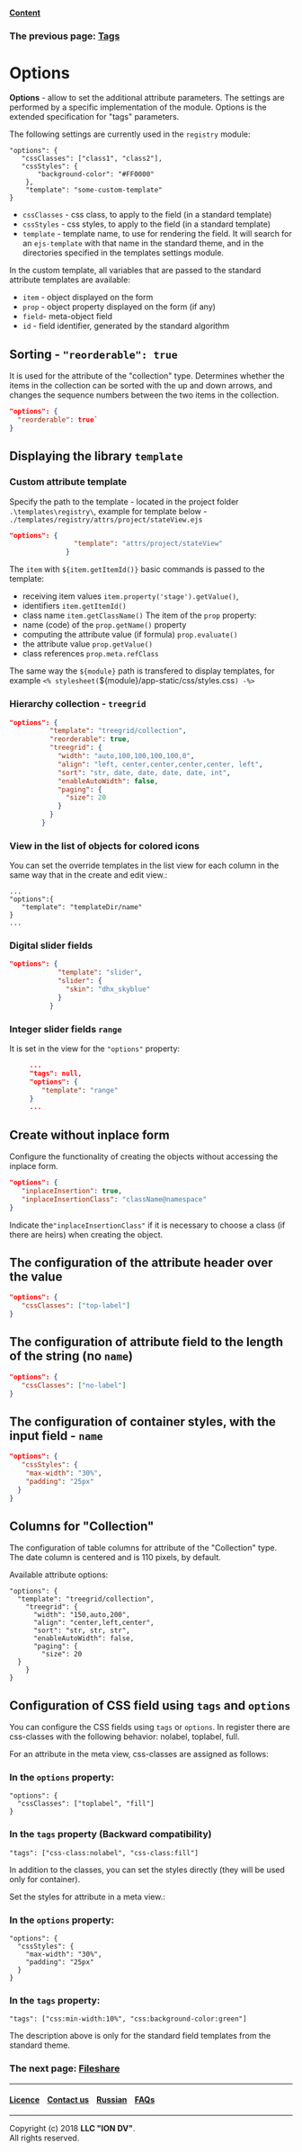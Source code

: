 #### [Content](/docs/en/index.md)

### The previous page: [Tags](/docs/en/2_system_description/metadata_structure/meta_view/tags.md)

# Options

**Options** - allow to set the additional attribute parameters. The settings are performed by a specific implementation of the module. Options is the extended specification for "tags" parameters.

The following settings are currently used in the `registry` module:

```
"options": {
   "cssClasses": ["class1", "class2"],
   "cssStyles": {
       "background-color": "#FF0000"
    },
    "template": "some-custom-template"
}
```
* `cssClasses` - css class, to apply to the field (in a standard template)
* `cssStyles` - css styles, to apply to the field (in a standard template)
* `template` - template name, to use for rendering the field. It will search for an `ejs-template` with that name in the standard theme, and in the directories specified in the templates settings module.

In the custom template, all variables that are passed to the standard attribute templates are available:
* `item` - object displayed on the form
* `prop` - object property displayed on the form (if any)
* `field`- meta-object field
* `id` - field identifier, generated by the standard algorithm

## Sorting - `"reorderable": true`

It is used for the attribute of the "collection" type. Determines whether the items in the collection can be sorted with the up and down arrows, and changes the sequence numbers between the two items in the collection.

```json
"options": {
  "reorderable": true`
}
```

## Displaying the library `template`

### Custom attribute template

Specify the path to the template - located in the project folder `.\templates\registry\`, example for template below - `./templates/registry/attrs/project/stateView.ejs`

```json
"options": {
                "template": "attrs/project/stateView"
              }
```

The `item` with `${item.getItemId()}` basic commands is passed to the template:
* receiving item values `item.property('stage').getValue()`, 
* identifiers `item.getItemId()`
* class name `item.getClassName()`
The item of the `prop` property:
* name (code) of the `prop.getName()` property
* computing the attribute value (if formula) `prop.evaluate()`
* the attribute value `prop.getValue()`
* class references  `prop.meta.refClass`

The same way the `${module}` path is transfered to display templates, for example `<% stylesheet(`${module}/app-static/css/styles.css`) -%>`

### Hierarchy collection - `treegrid`

```json
"options": {
          "template": "treegrid/collection",
          "reorderable": true,
          "treegrid": {
            "width": "auto,100,100,100,100,0",
            "align": "left, center,center,center,center, left",
            "sort": "str, date, date, date, date, int",
            "enableAutoWidth": false,
            "paging": {
              "size": 20
            }
          }
        }
```

### View in the list of objects for colored icons

You can set the override templates in the list view for each column in the same way that in the create and edit view.:

```
...
"options":{ 
   "template": "templateDir/name" 
}
...
```

### Digital slider fields

```json
"options": {
            "template": "slider",
            "slider": {
              "skin": "dhx_skyblue"
            }
          }

```

### Integer slider fields `range`

It is set in the view for the `"options"` property:

```json
     ...
     "tags": null,
     "options": {
        "template": "range"
     }
     ...
```

## Create without inplace form

Configure the functionality of creating the objects without accessing the inplace form.

```json
"options": {
   "inplaceInsertion": true,
   "inplaceInsertionClass": "className@namespace"
}

```
Indicate the`"inplaceInsertionClass"` if it is necessary to choose a class (if there are heirs) when creating the object.

## The configuration of the attribute header over the value

```json
"options": {
   "cssClasses": ["top-label"]
}
```

## The configuration of attribute field to the length of the string (no `name`)

```json
"options": {
   "cssClasses": ["no-label"]
}
```

## The configuration of container styles, with the input field - `name`

```json
"options": {
   "cssStyles": {
    "max-width": "30%",
    "padding": "25px"
  }
}
```

## Columns for "Collection"

The configuration of table columns for attribute of the "Collection" type. The date column is centered and is 110 pixels, by default. 

Available attribute options:

```
"options": {
  "template": "treegrid/collection",
    "treegrid": {      
      "width": "150,auto,200",
      "align": "center,left,center",
      "sort": "str, str, str", 
      "enableAutoWidth": false,  
      "paging": {
        "size": 20  
  }  
    }
}
```
## Configuration of CSS field using `tags` and `options`

You can configure the CSS fields using `tags` or `options`. In register there are css-classes with the following behavior: nolabel, toplabel, full.

For an attribute in the meta view, css-classes are assigned as follows:

### In the `options` property:

```
"options": {
  "cssClasses": ["toplabel", "fill"]
}
```

### In the `tags` property (Backward compatibility)

```
"tags": ["css-class:nolabel", "css-class:fill"]
```

In addition to the classes, you can set the styles directly (they will be used only for container).

Set the styles for attribute in a meta view.:

### In the `options` property:

```
"options": {
  "cssStyles": {
    "max-width": "30%",
    "padding": "25px"
  }
}
```
### In the `tags` property:

```
"tags": ["css:min-width:10%", "css:background-color:green"]
```
The description above is only for the standard field templates from the standard theme.

### The next page: [Fileshare](/docs/en/2_system_description/metadata_structure/meta_view/fileshare.md)

--------------------------------------------------------------------------  


 #### [Licence](/LICENCE.md) &ensp;  [Contact us](https://iondv.com) &ensp;  [Russian](/docs/ru/2_system_description/metadata_structure/meta_view/options.md)   &ensp; [FAQs](/faqs.md)          



--------------------------------------------------------------------------  

Copyright (c) 2018 **LLC "ION DV"**.  
All rights reserved. 